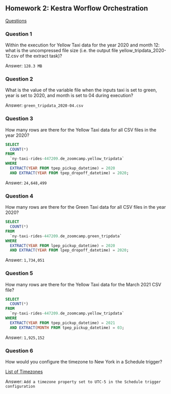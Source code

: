 ## Homework 2: Kestra Worflow Orchestration
[Questions](https://github.com/DataTalksClub/data-engineering-zoomcamp/blob/main/cohorts/2025/02-workflow-orchestration/homework.md)

### Question 1
Within the execution for Yellow Taxi data for the year 2020 and month 12: what is the uncompressed file size (i.e. the output file yellow_tripdata_2020-12.csv of the extract task)?

Answer: `128.3 MB`

### Question 2
What is the value of the variable file when the inputs taxi is set to green, year is set to 2020, and month is set to 04 during execution?

Answer: `green_tripdata_2020-04.csv`

### Question 3
How many rows are there for the Yellow Taxi data for all CSV files in the year 2020?

```sql
SELECT 
  COUNT(*) 
FROM
  `ny-taxi-rides-447209.de_zoomcamp.yellow_tripdata`
WHERE 
  EXTRACT(YEAR FROM tpep_pickup_datetime) = 2020
  AND EXTRACT(YEAR FROM tpep_dropoff_datetime) = 2020;
```

Answer: `24,648,499`

### Question 4
How many rows are there for the Green Taxi data for all CSV files in the year 2020?

```sql
SELECT 
  COUNT(*) 
FROM
  `ny-taxi-rides-447209.de_zoomcamp.green_tripdata`
WHERE 
  EXTRACT(YEAR FROM lpep_pickup_datetime) = 2020
  AND EXTRACT(YEAR FROM lpep_dropoff_datetime) = 2020;
```

Answer: `1,734,051`

### Question 5
How many rows are there for the Yellow Taxi data for the March 2021 CSV file?

```sql
SELECT 
  COUNT(*) 
FROM
  `ny-taxi-rides-447209.de_zoomcamp.yellow_tripdata`
WHERE 
  EXTRACT(YEAR FROM tpep_pickup_datetime) = 2021
  AND EXTRACT(MONTH FROM tpep_pickup_datetime) = 03;
```

Answer: `1,925,152`

### Question 6
How would you configure the timezone to New York in a Schedule trigger?

[List of Timezones](https://en.wikipedia.org/wiki/List_of_tz_database_time_zones#List)

Answer: `Add a timezone property set to UTC-5 in the Schedule trigger configuration`